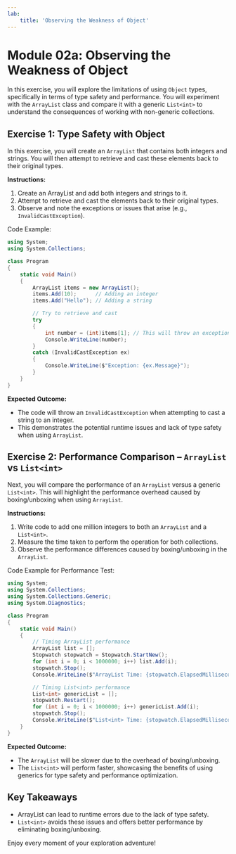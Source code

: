 ```yaml
---
lab:
    title: 'Observing the Weakness of Object'
---
```

# Module 02a: Observing the Weakness of Object
In this exercise, you will explore the limitations of using `Object` types, specifically in terms of type safety and performance. You will experiment with the `ArrayList` class and compare it with a generic `List<int>` to understand the consequences of working with non-generic collections.

## Exercise 1: Type Safety with Object
In this exercise, you will create an `ArrayList` that contains both integers and strings. You will then attempt to retrieve and cast these elements back to their original types.

**Instructions:**
1. Create an ArrayList and add both integers and strings to it.
2. Attempt to retrieve and cast the elements back to their original types.
3. Observe and note the exceptions or issues that arise (e.g., `InvalidCastException`).

Code Example:
```csharp
using System;
using System.Collections;

class Program
{
    static void Main()
    {
        ArrayList items = new ArrayList();
        items.Add(10);      // Adding an integer
        items.Add("Hello"); // Adding a string

        // Try to retrieve and cast
        try
        {
            int number = (int)items[1]; // This will throw an exception
            Console.WriteLine(number);
        }
        catch (InvalidCastException ex)
        {
            Console.WriteLine($"Exception: {ex.Message}");
        }
    }
}
```

**Expected Outcome:**
- The code will throw an `InvalidCastException` when attempting to cast a string to an integer.
- This demonstrates the potential runtime issues and lack of type safety when using `ArrayList`.

## Exercise 2: Performance Comparison – `ArrayList` vs `List<int>`
Next, you will compare the performance of an `ArrayList` versus a generic `List<int>`. This will highlight the performance overhead caused by boxing/unboxing when using `ArrayList`.

**Instructions:**
1. Write code to add one million integers to both an `ArrayList` and a `List<int>`.
2. Measure the time taken to perform the operation for both collections.
3. Observe the performance differences caused by boxing/unboxing in the `ArrayList`.

Code Example for Performance Test:
```csharp
using System;
using System.Collections;
using System.Collections.Generic;
using System.Diagnostics;

class Program
{
    static void Main()
    {
        // Timing ArrayList performance
        ArrayList list = [];
        Stopwatch stopwatch = Stopwatch.StartNew();
        for (int i = 0; i < 1000000; i++) list.Add(i);
        stopwatch.Stop();
        Console.WriteLine($"ArrayList Time: {stopwatch.ElapsedMilliseconds} ms");

        // Timing List<int> performance
        List<int> genericList = [];
        stopwatch.Restart();
        for (int i = 0; i < 1000000; i++) genericList.Add(i);
        stopwatch.Stop();
        Console.WriteLine($"List<int> Time: {stopwatch.ElapsedMilliseconds} ms");
    }
}
```

**Expected Outcome:**
- The `ArrayList` will be slower due to the overhead of boxing/unboxing.
- The `List<int>` will perform faster, showcasing the benefits of using generics for type safety and performance optimization.

## Key Takeaways
- ArrayList can lead to runtime errors due to the lack of type safety.
- `List<int>` avoids these issues and offers better performance by eliminating boxing/unboxing.

Enjoy every moment of your exploration adventure!
